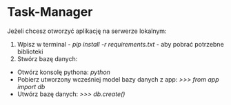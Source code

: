 # Task-Manager

Jeżeli chcesz otworzyć aplikację na serwerze lokalnym:

1. Wpisz w terminal - *pip install -r requirements.txt* - aby pobrać potrzebne biblioteki
2. Stwórz bazę danych:  

* Otwórz konsolę pythona: *python*
* Pobierz utworzony wcześniej model bazy danych z app: *>>> from app import db*
* Utwórz bazę danych: *>>> db.create()*
